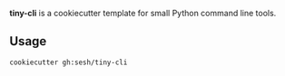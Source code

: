 **tiny-cli** is a cookiecutter template for small Python command line tools.

## Usage

```
cookiecutter gh:sesh/tiny-cli
```
